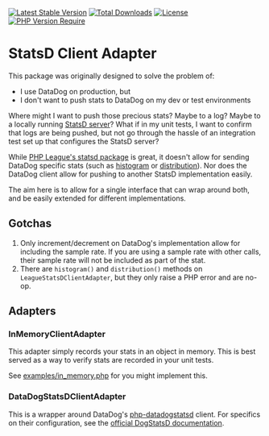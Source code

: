 [![Latest Stable Version](http://poser.pugx.org/cosmastech/statsd-client-adapter/v)](https://packagist.org/packages/cosmastech/statsd-client-adapter) [![Total Downloads](http://poser.pugx.org/cosmastech/statsd-client-adapter/downloads)](https://packagist.org/packages/cosmastech/statsd-client-adapter)  [![License](http://poser.pugx.org/cosmastech/statsd-client-adapter/license)](https://packagist.org/packages/cosmastech/statsd-client-adapter) [![PHP Version Require](http://poser.pugx.org/cosmastech/statsd-client-adapter/require/php)](https://packagist.org/packages/cosmastech/statsd-client-adapter)
# StatsD Client Adapter
This package was originally designed to solve the problem of:
* I use DataDog on production, but
* I don't want to push stats to DataDog on my dev or test environments

Where might I want to push those precious stats? Maybe to a log? Maybe to a locally running [StatsD server](https://github.com/statsd/statsd)?
What if in my unit tests, I want to confirm that logs are being pushed, but not go through the hassle of an integration
test set up that configures the StatsD server?

While [PHP League's statsd package](https://github.com/thephpleague/statsd) is great, it doesn't allow for sending DataDog specific stats 
(such as [histogram](https://docs.datadoghq.com/metrics/types/?tab=histogram) or [distribution](https://docs.datadoghq.com/metrics/types/?tab=distribution)).
Nor does the DataDog client allow for pushing to another StatsD implementation easily.

The aim here is to allow for a single interface that can wrap around both, and be easily extended for different implementations.

## Gotchas
1. Only increment/decrement on DataDog's implementation allow for including the sample rate. If you are using a sample rate with other calls, their sample rate will not be included as part of the stat.
2. There are `histogram()` and `distribution()` methods on `LeagueStatsDClientAdapter`, but they only raise a PHP error and are no-op.

## Adapters
### InMemoryClientAdapter
This adapter simply records your stats in an object in memory. This is best served as a way to verify stats are recorded in your unit tests.

See [examples/in_memory.php](examples/in_memory.php) for you might implement this.

### DataDogStatsDClientAdapter
This is a wrapper around DataDog's [php-datadogstatsd](https://github.com/dataDog/php-datadogstatsd/) client.
For specifics on their configuration, see the [official DogStatsD documentation](https://docs.datadoghq.com/developers/dogstatsd/?code-lang=php&tab=hostagent#client-instantiation-parameters).